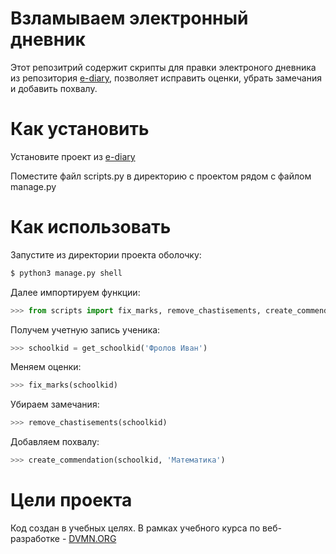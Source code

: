 # Взламываем электронный дневник


Этот репозитрий содержит скрипты для правки электроного дневника из репозитория
[e-diary](https://github.com/kratorr/e-diary), позволяет исправить оценки, убрать замечания и добавить похвалу.

# Как установить

Установите проект из [e-diary](https://github.com/kratorr/e-diary)

Поместите файл scripts.py в директорию с проектом рядом с файлом manage.py



# Как использовать


Запустите из директории проекта оболочку:
```bash
$ python3 manage.py shell
```
Далее импортируем функции:

```python
>>> from scripts import fix_marks, remove_chastisements, create_commendation, get_schoolkid
```
Получем учетную запись ученика:
```python
>>> schoolkid = get_schoolkid('Фролов Иван')
```

Меняем оценки:
```python
>>> fix_marks(schoolkid)
```
Убираем замечания:
```python
>>> remove_chastisements(schoolkid)
```
Добавляем похвалу:
```python
>>> create_commendation(schoolkid, 'Математика')
```

# Цели проекта

Код создан в учебных целях. В рамках учебного курса по веб-разработке - [DVMN.ORG](https://dvmn.org)

